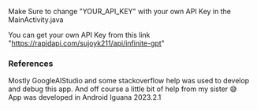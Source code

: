 Make Sure to change "YOUR_API_KEY" with your own API Key in the MainActivity.java

You can get your own API Key from this link "https://rapidapi.com/sujoyk211/api/infinite-gpt"

<h3>References</h3>
Mostly GoogleAIStudio and some stackoverflow help was used to develop and debug this app. And off course a little bit of help from my sister &#128517;
<br>App was developed in Android Iguana 2023.2.1
